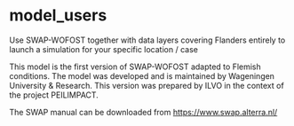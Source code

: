 # model_users
Use SWAP-WOFOST together with data layers covering Flanders entirely to launch a simulation for your specific location / case

This model is the first version of SWAP-WOFOST adapted to Flemish conditions. 
The model was developed and is maintained by Wageningen University & Research. 
This version was prepared by ILVO in the context of the project PEILIMPACT.

The SWAP manual can be downloaded from https://www.swap.alterra.nl/
